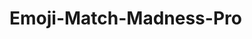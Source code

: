 # Emoji-Match-Madness-Pro
<!DOCTYPE html>
<html lang="en">
<head>
    <meta charset="UTF-8">
    <meta name="viewport" content="width=device-width, initial-scale=1.0">
    <title>Emoji Match Madness Pro</title>
    <link href="https://cdn.jsdelivr.net/npm/tailwindcss@2.2.19/dist/tailwind.min.css" rel="stylesheet">
    <link rel="stylesheet" href="https://cdn.jsdelivr.net/npm/@fortawesome/fontawesome-free@6.4.0/css/all.min.css">
    <style>
        @import url('https://fonts.googleapis.com/css2?family=Nunito:wght@400;700;800&display=swap');
        
        body {
            font-family: 'Nunito', sans-serif;
            background-color: #f0f2f5;
            min-height: 100vh;
            color: #2d3748;
        }
        
        .game-container {
            max-width: 1000px;
            margin: 0 auto;
        }
        
        .memory-card {
            position: relative;
            transform-style: preserve-3d;
            transition: transform 0.5s;
            cursor: pointer;
        }
        
        .memory-card.flip {
            transform: rotateY(180deg);
        }
        
        .front-face, .back-face {
            position: absolute;
            width: 100%;
            height: 100%;
            backface-visibility: hidden;
            border-radius: 0.5rem;
            display: flex;
            justify-content: center;
            align-items: center;
        }
        
        .front-face {
            transform: rotateY(180deg);
            background-color: #fff;
            font-size: 2rem;
        }
        
        .back-face {
            background-color: #4c51bf;
            transform: rotateY(0deg);
        }
        
        .back-face::after {
            content: "?";
            font-size: 2rem;
            color: white;
            font-weight: bold;
        }
        
        .memory-card.matched .front-face {
            background-color: #c6f6d5;
            animation: pulse 0.5s;
        }
        
        .memory-card.wrong .front-face {
            background-color: #fed7d7;
            animation: shake 0.5s;
        }
        
        @keyframes pulse {
            0% { transform: scale(1) rotateY(180deg); }
            50% { transform: scale(1.05) rotateY(180deg); }
            100% { transform: scale(1) rotateY(180deg); }
        }
        
        @keyframes shake {
            0% { transform: translateX(0) rotateY(180deg); }
            25% { transform: translateX(5px) rotateY(180deg); }
            50% { transform: translateX(-5px) rotateY(180deg); }
            75% { transform: translateX(5px) rotateY(180deg); }
            100% { transform: translateX(0) rotateY(180deg); }
        }
        
        .difficulty-card {
            transition: transform 0.3s, box-shadow 0.3s;
        }
        
        .difficulty-card:hover {
            transform: translateY(-5px);
            box-shadow: 0 10px 15px -3px rgba(0, 0, 0, 0.1), 0 4px 6px -2px rgba(0, 0, 0, 0.05);
        }
        
        .ad-container {
            background-color: #edf2f7;
            border: 1px dashed #a0aec0;
            display: flex;
            justify-content: center;
            align-items: center;
            color: #718096;
            font-weight: bold;
            margin: 1rem 0;
        }
        
        /* Confetti Animation */
        .confetti {
            position: fixed;
            top: 0;
            left: 0;
            width: 100%;
            height: 100%;
            pointer-events: none;
            z-index: 1000;
            display: none;
        }
        
        .confetti-piece {
            position: absolute;
            width: 10px;
            height: 20px;
            background-color: #fbd38d;
            top: -20px;
            opacity: 0;
        }
        
        @keyframes confettiRain {
            0% {
                opacity: 1;
                transform: translateY(0) rotate(0deg);
            }
            100% {
                opacity: 0;
                transform: translateY(100vh) rotate(360deg);
            }
        }
    </style>
</head>
<body>
    <div class="game-container p-4">
        <!-- Header -->
        <header class="text-center py-4">
            <h1 class="text-4xl font-extrabold text-indigo-700 mb-2">Emoji Match Madness Pro</h1>
            <p class="text-gray-600 mb-4">Find matching emoji pairs to win!</p>
            
            <!-- Top Ad Banner -->
            <div class="ad-container h-16 mb-6" id="admob-banner-top">
                AdMob Banner Ad
            </div>
        </header>
        
        <!-- Game Screens -->
        <main class="relative">
            <!-- Home Screen (Difficulty Selection) -->
            <section id="home-screen" class="block">
                <h2 class="text-2xl font-bold text-center mb-6">Select Difficulty</h2>
                
                <div class="grid grid-cols-1 md:grid-cols-3 gap-6">
                    <!-- Easy -->
                    <div class="difficulty-card bg-white p-6 rounded-lg shadow-md text-center cursor-pointer" data-difficulty="easy">
                        <div class="text-3xl text-green-500 mb-2">
                            <i class="fas fa-smile"></i>
                        </div>
                        <h3 class="text-xl font-bold mb-2">Easy</h3>
                        <p class="text-gray-700 mb-2">4x3 Grid</p>
                        <p class="text-gray-500 text-sm">Perfect for beginners</p>
                    </div>
                    
                    <!-- Medium -->
                    <div class="difficulty-card bg-white p-6 rounded-lg shadow-md text-center cursor-pointer" data-difficulty="medium">
                        <div class="text-3xl text-yellow-500 mb-2">
                            <i class="fas fa-puzzle-piece"></i>
                        </div>
                        <h3 class="text-xl font-bold mb-2">Medium</h3>
                        <p class="text-gray-700 mb-2">6x4 Grid</p>
                        <p class="text-gray-500 text-sm">Challenge your memory</p>
                    </div>
                    
                    <!-- Hard -->
                    <div class="difficulty-card bg-white p-6 rounded-lg shadow-md text-center cursor-pointer" data-difficulty="hard">
                        <div class="text-3xl text-red-500 mb-2">
                            <i class="fas fa-fire"></i>
                        </div>
                        <h3 class="text-xl font-bold mb-2">Hard</h3>
                        <p class="text-gray-700 mb-2">8x4 Grid</p>
                        <p class="text-gray-500 text-sm">For memory masters</p>
                    </div>
                </div>
                
                <!-- Settings Button -->
                <div class="text-center mt-8">
                    <button id="settings-btn" class="bg-gray-200 hover:bg-gray-300 text-gray-800 py-2 px-4 rounded-full shadow transition">
                        <i class="fas fa-cog mr-2"></i> Settings
                    </button>
                </div>
            </section>
            
            <!-- Game Screen -->
            <section id="game-screen" class="hidden">
                <!-- Game Stats -->
                <div class="bg-white rounded-lg shadow-md p-4 mb-4 flex flex-wrap justify-around">
                    <div class="text-center px-4 py-2">
                        <p class="text-gray-600 text-sm">Time</p>
                        <p id="timer" class="text-xl font-bold">00:00</p>
                    </div>
                    <div class="text-center px-4 py-2">
                        <p class="text-gray-600 text-sm">Moves</p>
                        <p id="moves" class="text-xl font-bold">0</p>
                    </div>
                    <div class="text-center px-4 py-2">
                        <p class="text-gray-600 text-sm">Score</p>
                        <p id="score" class="text-xl font-bold">0</p>
                    </div>
                    <div class="text-center px-4 py-2">
                        <button id="restart-btn" class="bg-indigo-600 hover:bg-indigo-700 text-white py-1 px-3 rounded-full text-sm shadow transition">
                            <i class="fas fa-redo-alt mr-1"></i> Restart
                        </button>
                        <button id="home-btn" class="bg-gray-500 hover:bg-gray-600 text-white py-1 px-3 rounded-full text-sm shadow ml-2 transition">
                            <i class="fas fa-home mr-1"></i> Menu
                        </button>
                    </div>
                </div>
                
                <!-- Game Grid -->
                <div id="game-board" class="grid gap-2 sm:gap-3 md:gap-4 mb-6">
                    <!-- Cards will be inserted here by JavaScript -->
                </div>
            </section>
            
            <!-- Victory Screen -->
            <section id="victory-screen" class="hidden text-center bg-white rounded-lg shadow-md p-6">
                <div class="confetti" id="confetti-container"></div>
                
                <h2 class="text-3xl font-bold text-green-600 mb-4">Congratulations!</h2>
                <p class="text-gray-700 mb-4">You've matched all the emojis!</p>
                
                <div class="bg-green-100 rounded-lg p-4 mb-6">
                    <div class="stats-grid grid grid-cols-2 gap-4 mb-4">
                        <div class="text-left">
                            <p class="text-gray-600">Time:</p>
                            <p id="final-time" class="text-xl font-bold">00:00</p>
                        </div>
                        <div class="text-left">
                            <p class="text-gray-600">Moves:</p>
                            <p id="final-moves" class="text-xl font-bold">0</p>
                        </div>
                        <div class="text-left">
                            <p class="text-gray-600">Score:</p>
                            <p id="final-score" class="text-xl font-bold">0</p>
                        </div>
                        <div class="text-left">
                            <p class="text-gray-600">Difficulty:</p>
                            <p id="final-difficulty" class="text-xl font-bold">Easy</p>
                        </div>
                    </div>
                </div>
                
                <!-- Achievement Notification -->
                <div id="achievement-box" class="hidden bg-yellow-100 rounded-lg p-4 mb-6">
                    <h3 class="text-xl font-bold text-yellow-700 mb-2">New Achievement Unlocked!</h3>
                    <p id="achievement-name" class="text-lg font-semibold">Memory Master</p>
                    <p id="achievement-desc" class="text-gray-700">Complete a game in under 1 minute</p>
                </div>
                
                <div class="flex flex-wrap justify-center gap-3">
                    <button id="play-again-btn" class="bg-indigo-600 hover:bg-indigo-700 text-white py-2 px-5 rounded-full shadow transition">
                        <i class="fas fa-redo-alt mr-2"></i> Play Again
                    </button>
                    <button id="victory-home-btn" class="bg-gray-500 hover:bg-gray-600 text-white py-2 px-5 rounded-full shadow transition">
                        <i class="fas fa-home mr-2"></i> Main Menu
                    </button>
                </div>
                
                <!-- Bottom Ad Banner -->
                <div class="ad-container h-32 mt-6" id="admob-interstitial">
                    AdMob Interstitial Ad
                </div>
            </section>
            
            <!-- Settings Screen -->
            <section id="settings-screen" class="hidden">
                <div class="bg-white rounded-lg shadow-md p-6">
                    <div class="flex justify-between items-center mb-6">
                        <h2 class="text-2xl font-bold">Settings</h2>
                        <button id="close-settings-btn" class="text-gray-500 hover:text-gray-700">
                            <i class="fas fa-times text-xl"></i>
                        </button>
                    </div>
                    
                    <div class="space-y-6">
                        <!-- Sound Effects -->
                        <div class="flex items-center justify-between">
                            <div>
                                <h3 class="text-lg font-semibold">Sound Effects</h3>
                                <p class="text-gray-600 text-sm">Game sounds and effects</p>
                            </div>
                            <label class="switch relative inline-block w-12 h-6">
                                <input type="checkbox" id="sound-toggle" checked>
                                <span class="slider absolute cursor-pointer top-0 left-0 right-0 bottom-0 bg-gray-300 rounded-full transition-all duration-300 before:absolute before:h-4 before:w-4 before:left-1 before:bottom-1 before:bg-white before:rounded-full before:transition-all before:duration-300"></span>
                            </label>
                        </div>
                        
                        <!-- Background Music -->
                        <div class="flex items-center justify-between">
                            <div>
                                <h3 class="text-lg font-semibold">Background Music</h3>
                                <p class="text-gray-600 text-sm">Play music during gameplay</p>
                            </div>
                            <label class="switch relative inline-block w-12 h-6">
                                <input type="checkbox" id="music-toggle">
                                <span class="slider absolute cursor-pointer top-0 left-0 right-0 bottom-0 bg-gray-300 rounded-full transition-all duration-300 before:absolute before:h-4 before:w-4 before:left-1 before:bottom-1 before:bg-white before:rounded-full before:transition-all before:duration-300"></span>
                            </label>
                        </div>
                        
                        <!-- Vibration -->
                        <div class="flex items-center justify-between">
                            <div>
                                <h3 class="text-lg font-semibold">Vibration</h3>
                                <p class="text-gray-600 text-sm">Vibrate on card match</p>
                            </div>
                            <label class="switch relative inline-block w-12 h-6">
                                <input type="checkbox" id="vibration-toggle" checked>
                                <span class="slider absolute cursor-pointer top-0 left-0 right-0 bottom-0 bg-gray-300 rounded-full transition-all duration-300 before:absolute before:h-4 before:w-4 before:left-1 before:bottom-1 before:bg-white before:rounded-full before:transition-all before:duration-300"></span>
                            </label>
                        </div>
                        
                        <!-- Card Back Design -->
                        <div>
                            <h3 class="text-lg font-semibold mb-2">Card Back Design</h3>
                            <div class="grid grid-cols-4 gap-3">
                                <div class="card-back-option cursor-pointer h-12 bg-indigo-600 rounded-md shadow-sm" data-color="#4c51bf"></div>
                                <div class="card-back-option cursor-pointer h-12 bg-green-600 rounded-md shadow-sm" data-color="#38a169"></div>
                                <div class="card-back-option cursor-pointer h-12 bg-red-600 rounded-md shadow-sm" data-color="#e53e3e"></div>
                                <div class="card-back-option cursor-pointer h-12 bg-yellow-500 rounded-md shadow-sm" data-color="#ecc94b"></div>
                            </div>
                        </div>
                    </div>
                </div>
            </section>
        </main>
        
        <!-- Bottom Ad Banner -->
        <footer class="mt-6">
            <div class="ad-container h-16" id="admob-banner-bottom">
                AdMob Banner Ad
            </div>
        </footer>
    </div>
    
    <!-- Audio Elements -->
    <audio id="flip-sound" src="https://cdn.jsdelivr.net/gh/freeCodeCamp/cdn@master/build/testable-projects-fcc/audio/BeepSound.wav" preload="auto"></audio>
    <audio id="match-sound" src="https://cdn.jsdelivr.net/gh/freeCodeCamp/cdn@master/build/testable-projects-fcc/audio/drum-kit/snare.mp3" preload="auto"></audio>
    <audio id="wrong-sound" src="https://cdn.jsdelivr.net/gh/freeCodeCamp/cdn@master/build/testable-projects-fcc/audio/drum-kit/kick.mp3" preload="auto"></audio>
    <audio id="victory-sound" src="https://cdn.jsdelivr.net/gh/freeCodeCamp/cdn@master/build/testable-projects-fcc/audio/drum-kit/crash.mp3" preload="auto"></audio>
    <audio id="bg-music" src="https://cdn.jsdelivr.net/gh/freeCodeCamp/cdn@master/build/testable-projects-fcc/audio/BeepSound.wav" loop preload="auto"></audio>
    
    <script>
        // ===== GAME VARIABLES =====
        let cards = [];
        let hasFlippedCard = false;
        let lockBoard = false;
        let firstCard, secondCard;
        let moves = 0;
        let matchedPairs = 0;
        let totalPairs = 0;
        let score = 0;
        let timerInterval = null;
        let startTime = 0;
        let currentTime = 0;
        let gameActive = false;
        let currentDifficulty = 'easy';
        let gameConfig = {
            easy: { rows: 3, cols: 4 },
            medium: { rows: 4, cols: 6 },
            hard: { rows: 4, cols: 8 }
        };
        
        // Game settings
        let settings = {
            soundEffects: true,
            backgroundMusic: false,
            vibration: true,
            cardBackColor: '#4c51bf'
        };
        
        // Emojis pool for cards
        const emojis = [
            '😀', '😃', '😄', '😁', '😆', '😅', '😂', '🤣', '😊', '😇',
            '🙂', '🙃', '😉', '😌', '😍', '🥰', '😘', '😗', '😙', '😚',
            '😋', '😛', '😝', '😜', '🤪', '🤨', '🧐', '🤓', '😎', '🥸',
            '🤩', '🥳', '😏', '😒', '😞', '😔', '😟', '😕', '🙁', '☹️',
            '😣', '😖', '😫', '😩', '🥺', '😢', '😭', '😤', '😠', '😡',
            '🤬', '🤯', '😳', '🥵', '🥶', '😱', '😨', '😰', '😥', '😓',
            '🤗', '🤔', '🤭', '🤫', '🤥', '😶', '😐', '😑', '😬', '🙄'
        ];
        
        // Achievements
        const achievements = [
            { id: 'first_win', name: 'First Victory', description: 'Complete your first game', unlocked: false },
            { id: 'speed_demon', name: 'Speed Demon', description: 'Complete Easy mode in under 30 seconds', unlocked: false },
            { id: 'memory_master', name: 'Memory Master', description: 'Complete Hard mode with less than 20 moves', unlocked: false },
            { id: 'perfect_match', name: 'Perfect Match', description: 'Complete a game without any wrong moves', unlocked: false },
            { id: 'high_scorer', name: 'High Scorer', description: 'Score over 1000 points in a single game', unlocked: false }
        ];
        
        // ===== DOM ELEMENTS =====
        const homeScreen = document.getElementById('home-screen');
        const gameScreen = document.getElementById('game-screen');
        const victoryScreen = document.getElementById('victory-screen');
        const settingsScreen = document.getElementById('settings-screen');
        const gameBoard = document.getElementById('game-board');
        const timerElement = document.getElementById('timer');
        const movesElement = document.getElementById('moves');
        const scoreElement = document.getElementById('score');
        const finalTimeElement = document.getElementById('final-time');
        const finalMovesElement = document.getElementById('final-moves');
        const finalScoreElement = document.getElementById('final-score');
        const finalDifficultyElement = document.getElementById('final-difficulty');
        const difficultyCards = document.querySelectorAll('.difficulty-card');
        const restartButton = document.getElementById('restart-btn');
        const homeButton = document.getElementById('home-btn');
        const playAgainButton = document.getElementById('play-again-btn');
        const victoryHomeButton = document.getElementById('victory-home-btn');
        const settingsButton = document.getElementById('settings-btn');
        const closeSettingsButton = document.getElementById('close-settings-btn');
        const soundToggle = document.getElementById('sound-toggle');
        const musicToggle = document.getElementById('music-toggle');
        const vibrationToggle = document.getElementById('vibration-toggle');
        const cardBackOptions = document.querySelectorAll('.card-back-option');
        const achievementBox = document.getElementById('achievement-box');
        const achievementName = document.getElementById('achievement-name');
        const achievementDesc = document.getElementById('achievement-desc');
        const confettiContainer = document.getElementById('confetti-container');
        
        // Sound elements
        const flipSound = document.getElementById('flip-sound');
        const matchSound = document.getElementById('match-sound');
        const wrongSound = document.getElementById('wrong-sound');
        const victorySound = document.getElementById('victory-sound');
        const bgMusic = document.getElementById('bg-music');
        
        // ===== EVENT LISTENERS =====
        difficultyCards.forEach(card => {
            card.addEventListener('click', () => {
                currentDifficulty = card.getAttribute('data-difficulty');
                startGame();
            });
        });
        
        restartButton.addEventListener('click', restartGame);
        homeButton.addEventListener('click', goToHome);
        playAgainButton.addEventListener('click', restartGame);
        victoryHomeButton.addEventListener('click', goToHome);
        settingsButton.addEventListener('click', showSettings);
        closeSettingsButton.addEventListener('click', hideSettings);
        
        // Settings toggles
        soundToggle.addEventListener('change', () => {
            settings.soundEffects = soundToggle.checked;
            localStorage.setItem('emojiMatch_settings', JSON.stringify(settings));
        });
        
        musicToggle.addEventListener('change', () => {
            settings.backgroundMusic = musicToggle.checked;
            if (settings.backgroundMusic && gameActive) {
                bgMusic.play();
            } else {
                bgMusic.pause();
            }
            localStorage.setItem('emojiMatch_settings', JSON.stringify(settings));
        });
        
        vibrationToggle.addEventListener('change', () => {
            settings.vibration = vibrationToggle.checked;
            localStorage.setItem('emojiMatch_settings', JSON.stringify(settings));
        });
        
        cardBackOptions.forEach(option => {
            option.addEventListener('click', () => {
                settings.cardBackColor = option.getAttribute('data-color');
                updateCardBackColor();
                localStorage.setItem('emojiMatch_settings', JSON.stringify(settings));
                
                // Visual feedback for selection
                cardBackOptions.forEach(opt => opt.classList.remove('ring-4', 'ring-offset-2', 'ring-indigo-500'));
                option.classList.add('ring-4', 'ring-offset-2', 'ring-indigo-500');
            });
        });
        
        // ===== GAME FUNCTIONS =====
        function initGame() {
            // Load settings from local storage
            const savedSettings = localStorage.getItem('emojiMatch_settings');
            if (savedSettings) {
                settings = JSON.parse(savedSettings);
                soundToggle.checked = settings.soundEffects;
                musicToggle.checked = settings.backgroundMusic;
                vibrationToggle.checked = settings.vibration;
                
                // Highlight the selected card back
                cardBackOptions.forEach(option => {
                    if (option.getAttribute('data-color') === settings.cardBackColor) {
                        option.classList.add('ring-4', 'ring-offset-2', 'ring-indigo-500');
                    }
                });
            }
            
            // Load achievements
            const savedAchievements = localStorage.getItem('emojiMatch_achievements');
            if (savedAchievements) {
                const loadedAchievements = JSON.parse(savedAchievements);
                achievements.forEach((achievement, index) => {
                    if (loadedAchievements[index]) {
                        achievement.unlocked = loadedAchievements[index].unlocked;
                    }
                });
            }
            
            // Init AdMob placeholder (would be replaced with actual AdMob implementation)
            initAdMob();
        }
        
        function startGame() {
            // Reset game state
            resetGame();
            
            // Show game screen, hide others
            homeScreen.classList.add('hidden');
            gameScreen.classList.remove('hidden');
            victoryScreen.classList.add('hidden');
            settingsScreen.classList.add('hidden');
            
            // Get configuration based on difficulty
            const config = gameConfig[currentDifficulty];
            totalPairs = (config.rows * config.cols) / 2;
            
            // Setup game board grid layout
            gameBoard.style.gridTemplateColumns = `repeat(${config.cols}, 1fr)`;
            gameBoard.style.gridTemplateRows = `repeat(${config.rows}, 1fr)`;
            
            // Create and shuffle cards
            createCards(config.rows * config.cols);
            
            // Start timer
            startTimer();
            
            // Start background music if enabled
            if (settings.backgroundMusic) {
                bgMusic.play();
            }
            
            // Game is now active
            gameActive = true;
        }
        
        function createCards(totalCards) {
            // Clear existing cards
            gameBoard.innerHTML = '';
            cards = [];
            
            // Get random emojis for this game
            const gameEmojis = getRandomEmojis(totalCards / 2);
            
            // Double the emojis to create pairs
            const cardValues = [...gameEmojis, ...gameEmojis];
            
            // Shuffle the cards
            shuffle(cardValues);
            
            // Create card elements
            cardValues.forEach((emoji, index) => {
                const card = document.createElement('div');
                card.classList.add('memory-card');
                
                // Calculate card size based on difficulty
                const cardHeight = currentDifficulty === 'easy' ? '100px' : 
                                  currentDifficulty === 'medium' ? '85px' : '70px';
                
                card.style.height = cardHeight;
                
                card.innerHTML = `
                    <div class="front-face">${emoji}</div>
                    <div class="back-face" style="background-color: ${settings.cardBackColor};"></div>
                `;
                
                card.addEventListener('click', flipCard);
                card.dataset.value = emoji;
                gameBoard.appendChild(card);
                cards.push(card);
            });
        }
        
        function getRandomEmojis(count) {
            // Shuffle emojis array
            const shuffledEmojis = [...emojis];
            shuffle(shuffledEmojis);
            
            // Return the required number of emojis
            return shuffledEmojis.slice(0, count);
        }
        
        function shuffle(array) {
            let currentIndex = array.length;
            let temporaryValue, randomIndex;
            
            // While there remain elements to shuffle
            while (currentIndex !== 0) {
                // Pick a remaining element
                randomIndex = Math.floor(Math.random() * currentIndex);
                currentIndex -= 1;
                
                // Swap it with the current element
                temporaryValue = array[currentIndex];
                array[currentIndex] = array[randomIndex];
                array[randomIndex] = temporaryValue;
            }
            
            return array;
        }
        
        function flipCard() {
            // Ignore if board is locked or this card is already flipped
            if (lockBoard) return;
            if (this === firstCard) return;
            if (this.classList.contains('matched')) return;
            
            // Play flip sound
            playSound(flipSound);
            
            // Flip the card
            this.classList.add('flip');
            
            // First card flipped
            if (!hasFlippedCard) {
                hasFlippedCard = true;
                firstCard = this;
                return;
            }
            
            // Second card flipped
            secondCard = this;
            checkForMatch();
            
            // Increment moves counter
            moves++;
            movesElement.textContent = moves;
        }
        
        function checkForMatch() {
            // Lock the board
            lockBoard = true;
            
            // Check if the cards match
            let isMatch = firstCard.dataset.value === secondCard.dataset.value;
            
            if (isMatch) {
                // Cards match
                disableCards();
                matchedPairs++;
                
                // Play match sound
                playSound(matchSound);
                
                // Vibrate if enabled
                if (settings.vibration && window.navigator.vibrate) {
                    window.navigator.vibrate(200);
                }
                
                // Update score
                updateScore(100);
                
                // Check if game is won
                if (matchedPairs === totalPairs) {
                    endGame();
                } else {
                    // Unlock board for next selection
                    lockBoard = false;
                }
            } else {
                // Cards don't match
                unflipCards();
                
                // Play wrong sound
                playSound(wrongSound);
                
                // Vibrate if enabled (short pulses for wrong match)
                if (settings.vibration && window.navigator.vibrate) {
                    window.navigator.vibrate([100, 50, 100]);
                }
                
                // Update score (small penalty)
                updateScore(-10);
            }
        }
        
        function disableCards() {
            // Mark cards as matched
            firstCard.classList.add('matched');
            secondCard.classList.add('matched');
            
            // Remove click event
            firstCard.removeEventListener('click', flipCard);
            secondCard.removeEventListener('click', flipCard);
            
            // Reset board
            resetBoard();
        }
        
        function unflipCards() {
            // Add wrong class for visual feedback
            firstCard.classList.add('wrong');
            secondCard.classList.add('wrong');
            
            setTimeout(() => {
                // Remove wrong class
                firstCard.classList.remove('wrong');
                secondCard.classList.remove('wrong');
                
                // Flip cards back
                firstCard.classList.remove('flip');
                secondCard.classList.remove('flip');
                
                // Reset board
                resetBoard();
            }, 1000);
        }
        
        function resetBoard() {
            // Reset variables
            [hasFlippedCard, lockBoard] = [false, false];
            [firstCard, secondCard] = [null, null];
        }
        
        function updateScore(points) {
            score += points;
            if (score < 0) score = 0;
            scoreElement.textContent = score;
        }
        
        function startTimer() {
            // Reset timer
            startTime = Date.now();
            currentTime = 0;
            timerElement.textContent = '00:00';
            
            // Start interval
            clearInterval(timerInterval);
            timerInterval = setInterval(() => {
                currentTime = Date.now() - startTime;
                const seconds = Math.floor(currentTime / 1000);
                const minutes = Math.floor(seconds / 60);
                const formattedTime = `${minutes.toString().padStart(2, '0')}:${(seconds % 60).toString().padStart(2, '0')}`;
                timerElement.textContent = formattedTime;
            }, 1000);
        }
        
        function endGame() {
            // Stop timer
            clearInterval(timerInterval);
            
            // Stop background music
            bgMusic.pause();
            
            // Play victory sound
            playSound(victorySound);
            
            // Calculate final score
            const timeBonus = calculateTimeBonus();
            const moveBonus = calculateMoveBonus();
            const difficultyBonus = calculateDifficultyBonus();
            
            // Final score calculation (current score + bonuses)
            const finalScore = score + timeBonus + moveBonus + difficultyBonus;
            
            // Update final stats
            finalTimeElement.textContent = timerElement.textContent;
            finalMovesElement.textContent = moves;
            finalScoreElement.textContent = finalScore;
            finalDifficultyElement.textContent = currentDifficulty.charAt(0).toUpperCase() + currentDifficulty.slice(1);
            
            // Check for achievements
            checkAchievements(finalScore);
            
            // Show victory screen
            setTimeout(() => {
                gameScreen.classList.add('hidden');
                victoryScreen.classList.remove('hidden');
                showConfetti();
                
                // Show interstitial ad
                showInterstitialAd();
            }, 1000);
            
            // Game is no longer active
            gameActive = false;
        }
        
        function calculateTimeBonus() {
            const seconds = Math.floor(currentTime / 1000);
            // Faster completion = higher bonus
            // Base bonus is 500, decreases by 5 points per second
            const timeBonus = Math.max(500 - seconds * 5, 0);
            return timeBonus;
        }
        
        function calculateMoveBonus() {
            // Optimal moves = pairs * 2
            const optimalMoves = totalPairs * 2;
            // Fewer moves = higher bonus
            // Base bonus is 500, decreases based on moves above optimal
            const moveDifference = Math.max(moves - optimalMoves, 0);
            const moveBonus = Math.max(500 - moveDifference * 10, 0);
            return moveBonus;
        }
        
        function calculateDifficultyBonus() {
            // Bonus based on difficulty
            switch(currentDifficulty) {
                case 'easy': return 100;
                case 'medium': return 300;
                case 'hard': return 500;
                default: return 0;
            }
        }
        
        function checkAchievements(finalScore) {
            let newAchievement = null;
            
            // Check for First Victory achievement
            if (!achievements[0].unlocked) {
                achievements[0].unlocked = true;
                newAchievement = achievements[0];
            }
            
            // Check for Speed Demon achievement
            if (!achievements[1].unlocked && currentDifficulty === 'easy' && currentTime < 30000) {
                achievements[1].unlocked = true;
                newAchievement = achievements[1];
            }
            
            // Check for Memory Master achievement
            if (!achievements[2].unlocked && currentDifficulty === 'hard' && moves < 20) {
                achievements[2].unlocked = true;
                newAchievement = achievements[2];
            }
            
            // Check for Perfect Match achievement (moves should be exactly optimal)
            if (!achievements[3].unlocked && moves === totalPairs * 2) {
                achievements[3].unlocked = true;
                newAchievement = achievements[3];
            }
            
            // Check for High Scorer achievement
            if (!achievements[4].unlocked && finalScore > 1000) {
                achievements[4].unlocked = true;
                newAchievement = achievements[4];
            }
            
            // Save achievements
            localStorage.setItem('emojiMatch_achievements', JSON.stringify(achievements));
            
            // Display new achievement if unlocked
            if (newAchievement) {
                achievementName.textContent = newAchievement.name;
                achievementDesc.textContent = newAchievement.description;
                achievementBox.classList.remove('hidden');
            } else {
                achievementBox.classList.add('hidden');
            }
        }
        
        function resetGame() {
            // Reset game variables
            cards = [];
            hasFlippedCard = false;
            lockBoard = false;
            firstCard = null;
            secondCard = null;
            moves = 0;
            matchedPairs = 0;
            score = 0;
            
            // Reset UI elements
            movesElement.textContent = '0';
            scoreElement.textContent = '0';
            
            // Stop any running timer
            clearInterval(timerInterval);
        }
        
        function goToHome() {
            // Reset game
            resetGame();
            
            // Stop timer and background music
            clearInterval(timerInterval);
            bgMusic.pause();
            
            // Show home screen, hide others
            homeScreen.classList.remove('hidden');
            gameScreen.classList.add('hidden');
            victoryScreen.classList.add('hidden');
            settingsScreen.classList.add('hidden');
            
            // Game is no longer active
            gameActive = false;
        }
        
        function restartGame() {
            // If coming from victory screen, go back to game screen
            if (!victoryScreen.classList.contains('hidden')) {
                victoryScreen.classList.add('hidden');
                gameScreen.classList.remove('hidden');
            }
            
            // Start a new game with same difficulty
            startGame();
        }
        
        function showSettings() {
            settingsScreen.classList.remove('hidden');
        }
        
        function hideSettings() {
            settingsScreen.classList.add('hidden');
        }
        
        function updateCardBackColor() {
            // Update all back faces to new color
            document.querySelectorAll('.back-face').forEach(face => {
                face.style.backgroundColor = settings.cardBackColor;
            });
        }
        
        function playSound(soundElement) {
            if (settings.soundEffects) {
                soundElement.currentTime = 0;
                soundElement.play();
            }
        }
        
        function showConfetti() {
            confettiContainer.style.display = 'block';
            const colors = ['#f94144', '#f3722c', '#f8961e', '#f9c74f', '#90be6d', '#43aa8b', '#577590'];
            
            // Create confetti pieces
            for (let i = 0; i < 100; i++) {
                const confetti = document.createElement('div');
                confetti.classList.add('confetti-piece');
                
                // Random properties
                const color = colors[Math.floor(Math.random() * colors.length)];
                const left = Math.random() * 100;
                const width = Math.random() * 10 + 5;
                const height = Math.random() * 20 + 10;
                const animationDuration = Math.random() * 3 + 2;
                const animationDelay = Math.random() * 2;
                
                // Apply styles
                confetti.style.backgroundColor = color;
                confetti.style.left = `${left}%`;
                confetti.style.width = `${width}px`;
                confetti.style.height = `${height}px`;
                confetti.style.animation = `confettiRain ${animationDuration}s ease forwards ${animationDelay}s`;
                
                confettiContainer.appendChild(confetti);
            }
            
            // Remove confetti after animation
            setTimeout(() => {
                confettiContainer.innerHTML = '';
                confettiContainer.style.display = 'none';
            }, 5000);
        }
        
        // ===== ADMOB INTEGRATION =====
        function initAdMob() {
            // This would be replaced with actual Google AdMob implementation
            console.log('Initializing AdMob');
            
            // For demonstration purposes, we're just showing placeholder divs
            // In a real implementation, you would initialize AdMob SDK here
            
            /* 
            // Example AdMob initialization code:
            document.addEventListener('deviceready', function() {
                if(typeof admob !== 'undefined') {
                    // Set ad units
                    var admobid = {
                        banner: 'ca-app-pub-XXXXXXXXXXXXXXXX/YYYYYYYYYY',
                        interstitial: 'ca-app-pub-XXXXXXXXXXXXXXXX/ZZZZZZZZZZ'
                    };
                    
                    // Init AdMob
                    admob.setOptions({
                        publisherId: admobid.banner,
                        interstitialAdId: admobid.interstitial,
                        autoShowBanner: true,
                        autoShowInterstitial: false
                    });
                    
                    // Create banners
                    admob.createBannerView();
                }
            }, false);
            */
        }
        
        function showInterstitialAd() {
            // This would be replaced with actual AdMob interstitial display
            console.log('Showing interstitial ad');
            
            // In a real implementation, you would show an AdMob interstitial here
            
            /*
            // Example code to show an interstitial ad:
            if(typeof admob !== 'undefined') {
                admob.requestInterstitialAd({
                    autoShowInterstitial: true
                });
            }
            */
        }
        
        // ===== INITIALIZATION =====
        // Initialize the game when the page loads
        window.addEventListener('load', initGame);
    </script>
</body>
</html>
